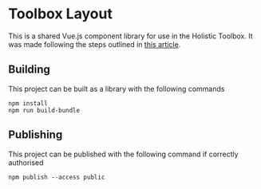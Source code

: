 # Toolbox Layout

This is a shared Vue.js component library for use in the Holistic Toolbox. It was made following the steps outlined in [this article](https://medium.com/justfrontendthings/how-to-create-and-publish-your-own-vuejs-component-library-on-npm-using-vue-cli-28e60943eed3).

## Building
This project can be built as a library with the following commands
```
npm install
npm run build-bundle
```

## Publishing
This project can be published with the following command if correctly authorised
```
npm publish --access public
```